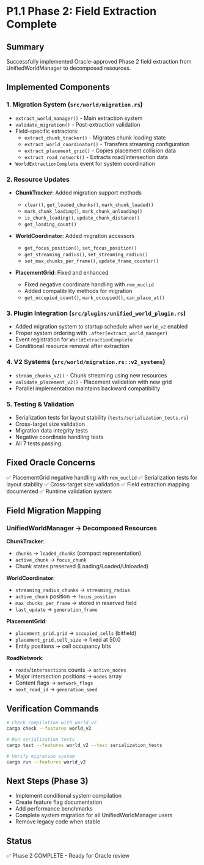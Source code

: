 # P1.1 Phase 2: Field Extraction Complete

## Summary
Successfully implemented Oracle-approved Phase 2 field extraction from UnifiedWorldManager to decomposed resources.

## Implemented Components

### 1. Migration System (`src/world/migration.rs`)
- `extract_world_manager()` - Main extraction system
- `validate_migration()` - Post-extraction validation
- Field-specific extractors:
  - `extract_chunk_tracker()` - Migrates chunk loading state
  - `extract_world_coordinator()` - Transfers streaming configuration
  - `extract_placement_grid()` - Copies placement collision data
  - `extract_road_network()` - Extracts road/intersection data
- `WorldExtractionComplete` event for system coordination

### 2. Resource Updates
- **ChunkTracker**: Added migration support methods
  - `clear()`, `get_loaded_chunks()`, `mark_chunk_loaded()`
  - `mark_chunk_loading()`, `mark_chunk_unloading()`
  - `is_chunk_loading()`, `update_chunk_distance()`
  - `get_loading_count()`

- **WorldCoordinator**: Added migration accessors
  - `get_focus_position()`, `set_focus_position()`
  - `get_streaming_radius()`, `set_streaming_radius()`  
  - `set_max_chunks_per_frame()`, `update_frame_counter()`

- **PlacementGrid**: Fixed and enhanced
  - Fixed negative coordinate handling with `rem_euclid`
  - Added compatibility methods for migration
  - `get_occupied_count()`, `mark_occupied()`, `can_place_at()`

### 3. Plugin Integration (`src/plugins/unified_world_plugin.rs`)
- Added migration system to startup schedule when `world_v2` enabled
- Proper system ordering with `.after(extract_world_manager)`
- Event registration for `WorldExtractionComplete`
- Conditional resource removal after extraction

### 4. V2 Systems (`src/world/migration.rs::v2_systems`)
- `stream_chunks_v2()` - Chunk streaming using new resources
- `validate_placement_v2()` - Placement validation with new grid
- Parallel implementation maintains backward compatibility

### 5. Testing & Validation
- Serialization tests for layout stability (`tests/serialization_tests.rs`)
- Cross-target size validation
- Migration data integrity tests
- Negative coordinate handling tests
- All 7 tests passing

## Fixed Oracle Concerns
✅ PlacementGrid negative handling with `rem_euclid`
✅ Serialization tests for layout stability
✅ Cross-target size validation
✅ Field extraction mapping documented
✅ Runtime validation system

## Field Migration Mapping

### UnifiedWorldManager → Decomposed Resources

**ChunkTracker**:
- `chunks` → `loaded_chunks` (compact representation)
- `active_chunk` → `focus_chunk`
- Chunk states preserved (Loading/Loaded/Unloaded)

**WorldCoordinator**:
- `streaming_radius_chunks` → `streaming_radius`
- `active_chunk` position → `focus_position`
- `max_chunks_per_frame` → stored in reserved field
- `last_update` → `generation_frame`

**PlacementGrid**:
- `placement_grid.grid` → `occupied_cells` (bitfield)
- `placement_grid.cell_size` → fixed at 50.0
- Entity positions → cell occupancy bits

**RoadNetwork**:
- `roads`/`intersections` counts → `active_nodes`
- Major intersection positions → `nodes` array
- Content flags → `network_flags`
- `next_road_id` → `generation_seed`

## Verification Commands
```bash
# Check compilation with world_v2
cargo check --features world_v2

# Run serialization tests
cargo test --features world_v2 --test serialization_tests

# Verify migration system
cargo run --features world_v2
```

## Next Steps (Phase 3)
- Implement conditional system compilation
- Create feature flag documentation
- Add performance benchmarks
- Complete system migration for all UnifiedWorldManager users
- Remove legacy code when stable

## Status
✅ Phase 2 COMPLETE - Ready for Oracle review
